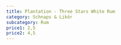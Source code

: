 ```yaml
---
title: Plantation - Three Stars White Rum
category: Schnaps & Likör
subcategory: Rum
price1: 2,5
price2: 4,5
---
```

